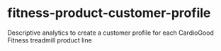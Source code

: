 # fitness-product-customer-profile
Descriptive analytics to create a customer profile for each CardioGood Fitness treadmill product line
